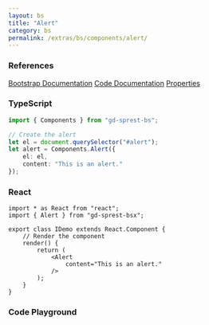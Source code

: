 ```yaml
---
layout: bs
title: "Alert"
category: bs
permalink: /extras/bs/components/alert/
---
```


### References

<div class="bs">
    <div class="list-group">
        <a class="list-group-item list-group-item-action" href="https://getbootstrap.com/docs/4.4/components/alerts">Bootstrap Documentation</a>
        <a class="list-group-item list-group-item-action" href="/docs/sprest-bs/modules/_components_alert_d_.html">Code Documentation</a>
        <a class="list-group-item list-group-item-action" href="/docs/sprest-bs/modules/_components_alert_d_.ialertprops.html">Properties</a>
    </div>
</div>

### TypeScript

```ts
import { Components } from "gd-sprest-bs";

// Create the alert
let el = document.querySelector("#alert");
let alert = Components.Alert({
    el: el,
    content: "This is an alert."
});
```

### React

```tsx
import * as React from "react";
import { Alert } from "gd-sprest-bsx";

export class IDemo extends React.Component {
    // Render the component
    render() {
        return (
            <Alert
                content="This is an alert."
            />
        );
    }
}
```

### Code Playground

<div id="playground" class="bs"></div>
<script type="text/javascript">
    // Wait for the page to load
    window.addEventListener("load", function() {
        // Create the code editor
        var editor = CodeEditor(document.getElementById("playground"), true, [
            '// Create the alert',
            'Components.Alert({',
            '\tel: app,',
            '\tcontent: "This is an alert."',
            '});'
        ].join('\n'));
    });
</script>